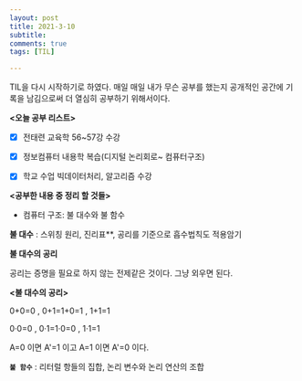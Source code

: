 ```yaml
---
layout: post
title: 2021-3-10
subtitle: 
comments: true
tags: [TIL]

---
```

TIL을 다시 시작하기로 하였다. 매일 매일 내가 무슨 공부를 했는지 공개적인 공간에 기록을 남김으로써 더 열심히 공부하기 위해서이다.

**<오늘 공부 리스트>**

 - [x] 전태련 교육학 56~57강 수강
 - [x] 정보컴퓨터 내용학 복습(디지털 논리회로~ 컴퓨터구조)
 - [x] 학교 수업 빅데이터처리, 알고리즘 수강

 
  **<공부한 내용 중 정리 할 것들>**
  
 - 컴퓨터 구조: 불 대수와 불 함수
 
 **불 대수**
: 스위칭 원리, 진리표**, 공리를 기준으로 흡수법칙도 적용암기

 **불 대수의 공리**

공리는 증명을 필요로 하지 않는 전제같은 것이다. 그냥 외우면 된다.

**<불 대수의 공리>**

0+0=0 , 0+1=1+0=1 , 1+1=1

0·0=0 , 0·1=1·0=0 , 1·1=1

A=0 이면 A'=1 이고 A=1 이면 A'=0 이다.

**`불 함수`**
: 리터럴 항들의 집합, 논리 변수와 논리 연산의 조합
